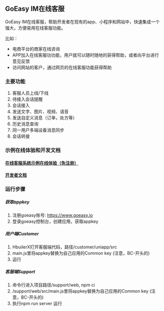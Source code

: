 ## GoEasy IM在线客服

GoEasy IM在线客服，帮助开发者在现有的app、小程序和网站中，快速集成一个强大，方便易用在线客服功能。

比如：
* 电商平台的商家在线咨询
* APP加入在线客服功功能，用户就可以随时随地的获得帮助，或者向平台进行意见反馈
* 访问网站的客户，通过网页的在线客服功能获得帮助

### 主要功能
1. 客服人员上线/下线
2. 待接入会话提醒
3. 会话接入
4. 发送文字、图片、视频、语音
5. 发送自定义消息（订单，处方等）
6. 历史消息查询
7. 同一用户多端设备消息同步
8. 会话转接

### 示例在线体验和开发文档

#### [在线客服系统示例在线体验（免注册）](https://www.goeasy.io/cn/demos/demos.html#cs)
#### [开发者文档](https://docs.goeasy.io/2.x/cs/intro)



### 运行步骤

##### 获取appkey

1. 注册goeasy账号: https://www.goeasy.io
2. 登录goeasy控制台，创建应用，获取appkey


##### 用户端Customer

1. HbuilerX打开客服端代码，路径/customer/uniapp/src
2. main.js里将appkey替换为自己应用的Common key (注意，BC-开头的)
3. 运行


##### 客服端Support


1. 命令行进入项目路径/support/web, npm ci
2. /support/web/src/main.js里将appkey替换为自己应用的Common key (注意，BC-开头的)
3. 执行npm run server 运行

